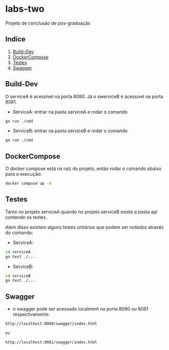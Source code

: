 # labs-two

Projeto de conclusão de pós-graduação

## Indice
1. [Build-Dev](#build)
2. [DockerCompose](#dockercompose)
3. [Testes](#testes)
4. [Swagger](#swagger)

## Build-Dev

O serviceA é acessível na porta 8080. Já o swerviceB é acessivel na porta 8081.

- ServiceA: entrar na pasta serviceA e rodar o comando
```bash
go run ./cmd
```
- ServiceB: entrar na pasta serviceB e rodar o comando
```bash
go run ./cmd
```
## DockerCompose

O docker compose está na raiz do projeto, então rodar o comando abaixo para a execução:

```bash
docker compose up -d
````

## Testes

Tanto no projeto serviceA quando no projeto serviceB existe a pasta api contendo os testes.

Alem disso existem alguns testes unitários que podem ser rodados através do comando:

- ServiceA:
```bash
cd serviceA
go test ./...
````

- ServiceB:
```bash
cd serviceB
go test ./...
````

## Swagger
- o swagger pode ser acessado localment na porta 8080 ou 8081 respectivamente:

```bash
http://localhost:8080/swagger/index.html

ou

http://localhost:8081/swagger/index.html
```